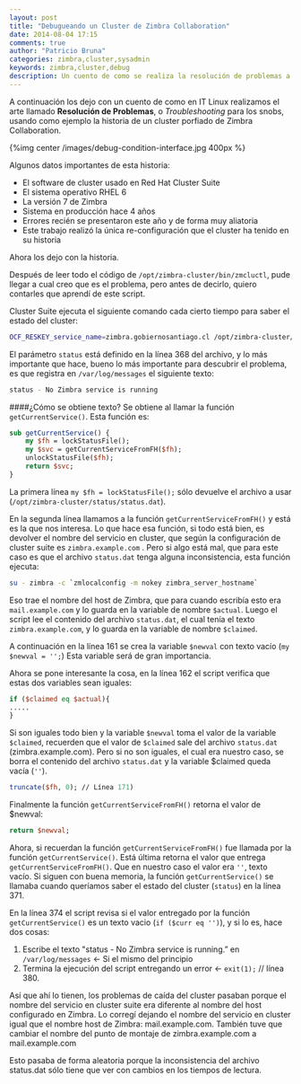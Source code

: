 ```yaml
---
layout: post
title: "Debugueando un Cluster de Zimbra Collaboration"
date: 2014-08-04 17:15
comments: true
author: "Patricio Bruna"
categories: zimbra,cluster,sysadmin
keywords: zimbra,cluster,debug
description: Un cuento de como se realiza la resolución de problemas a través de la historia de un cluster porfiado de Zimbra Collaboration.
---
```

A continuación los dejo con un cuento de como en IT Linux realizamos el arte llamado **Resolución de Problemas**, o _Troubleshooting_ para los snobs, usando como ejemplo la historia de un cluster porfiado de Zimbra Collaboration.

{%img center /images/debug-condition-interface.jpg 400px %}

Algunos datos importantes de esta historia:

* El software de cluster usado en Red Hat Cluster Suite
* El sistema operativo RHEL 6
* La versión 7 de Zimbra
* Sistema en producción hace 4 años
* Errores recién se presentaron este año y de forma muy aliatoria
* Este trabajo realizó la única re-configuración que el cluster ha tenido en su historia

Ahora los dejo con la historia.

<!-- more -->
Después de leer todo el código de ```/opt/zimbra-cluster/bin/zmcluctl```, pude llegar a cual creo que es el problema, pero antes de decirlo, quiero contarles que aprendí de este script.

Cluster Suite ejecuta el siguiente comando cada cierto tiempo para saber el estado del cluster:

```bash
OCF_RESKEY_service_name=zimbra.gobiernosantiago.cl /opt/zimbra-cluster/bin/zmcluctl status
```

El parámetro ```status``` está definido en la línea 368 del archivo, y lo más importante que hace, bueno lo más importante para descubrir el problema, es que registra en ```/var/log/messages``` el siguiente texto:

```bash
status - No Zimbra service is running
```

####¿Cómo se obtiene texto?
Se obtiene al llamar la función ```getCurrentService()```. Esta función es:

```perl
sub getCurrentService() {
    my $fh = lockStatusFile();
    my $svc = getCurrentServiceFromFH($fh);
    unlockStatusFile($fh);
    return $svc;
}
```

La primera línea ```my $fh = lockStatusFile();``` sólo devuelve el archivo a usar (```/opt/zimbra-cluster/status/status.dat```).

En la segunda línea llamamos a la función ```getCurrentServiceFromFH()``` y está es la que nos interesa. Lo que hace esa función, si todo está bien, es devolver el nombre del servicio en cluster, que según la configuración de cluster suite es ```zimbra.example.com``` . Pero si algo está mal, que para este caso es que el archivo ```status.dat``` tenga alguna inconsistencia, esta función ejecuta:

```bash
su - zimbra -c `zmlocalconfig -m nokey zimbra_server_hostname`
```

Eso trae el nombre del host de Zimbra, que para cuando escribía esto era ```mail.example.com``` y lo guarda en la variable de nombre ```$actual```. Luego el script lee el contenido del archivo ```status.dat```, el cual tenía el texto ```zimbra.example.com```, y lo guarda en la variable de nombre ```$claimed```.

A continuación en la línea 161 se crea la variable ```$newval``` con texto vacío (```my $newval = '';```) Esta variable será de gran importancia.

Ahora se pone interesante la cosa, en la línea 162 el script verifica que estas dos variables sean iguales:

```perl
if ($claimed eq $actual){
.....
}
```

Si son iguales todo bien y la variable ```$newval``` toma el valor de la variable ```$claimed```, recuerden que el valor de ```$claimed``` sale del archivo ```status.dat``` (zimbra.example.com). Pero si no son iguales, el cual era nuestro caso, se borra el contenido del archivo ```status.dat``` y la variable $claimed queda vacía (```''```).

```perl
truncate($fh, 0); // Línea 171)
```

Finalmente la función ```getCurrentServiceFromFH()``` retorna el valor de $newval:

```perl
return $newval;
```

Ahora, si recuerdan la función ```getCurrentServiceFromFH()``` fue llamada por la función ```getCurrentService()```. Está última retorna el valor que entrega ```getCurrentServiceFromFH()```. Que en nuestro caso el valor era ```''```, texto vacío. Si siguen con buena memoria, la función ```getCurrentService()``` se llamaba cuando queríamos saber el estado del cluster (```status```) en la línea 371.

En la línea 374 el script revisa si el valor entregado por la función ```getCurrentService()``` es un texto vacio (```if ($curr eq '')```), y si lo es, hace dos cosas:

1. Escribe el texto "status - No Zimbra service is running.” en ```/var/log/messages``` <- Si el mismo del principio
2. Termina la ejecución del script entregando un error <- ```exit(1);``` // línea 380.

Así que ahí lo tienen, los problemas de caída del cluster pasaban porque el nombre del servicio en cluster suite era diferente al nombre del host configurado en Zimbra. Lo corregí dejando el nombre del servicio en cluster igual que el nombre host de Zimbra: mail.example.com. También tuve que cambiar el nombre del punto de montaje de zimbra.example.com a mail.example.com

Esto pasaba de forma aleatoria porque la inconsistencia del archivo status.dat sólo tiene que ver con cambios en los tiempos de lectura.